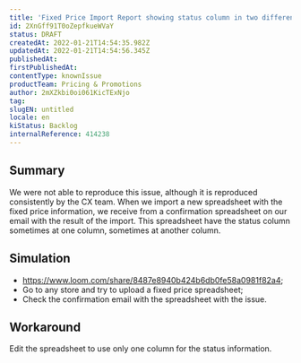 ```yaml
---
title: 'Fixed Price Import Report showing status column in two different columns'
id: 2XnGff91T0oZepfkueWVaY
status: DRAFT
createdAt: 2022-01-21T14:54:35.982Z
updatedAt: 2022-01-21T14:54:56.345Z
publishedAt: 
firstPublishedAt: 
contentType: knownIssue
productTeam: Pricing & Promotions
author: 2mXZkbi0oi061KicTExNjo
tag: 
slugEN: untitled
locale: en
kiStatus: Backlog
internalReference: 414238
---
```


## Summary


We were not able to reproduce this issue, although it is reproduced consistently by the CX team. When we import a new spreadsheet with the fixed price information, we receive from a confirmation spreadsheet on our email with the result of the import. This spreadsheet have the status column sometimes at one column, sometimes at another column.


## Simulation


- https://www.loom.com/share/8487e8940b424b6db0fe58a0981f82a4;
- Go to any store and try to upload a fixed price spreadsheet;
- Check the confirmation email with the spreadsheet with the issue.



## Workaround


Edit the spreadsheet to use only one column for the status information.

